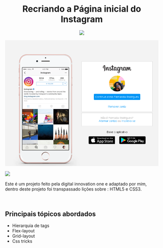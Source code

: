 <h1 align="center"> Recriando a Página inicial do Instagram </h1> <p align="center">
  <img src="https://user-images.githubusercontent.com/54115624/101105695-f706d800-35ac-11eb-9116-3c72f2a130c0.png" width="100" heigth="100">
</p>



<p align="center">
  <a href="LICENSE">
    <img alt="License" src="https://github.com/eunanda/Projeto-Dio---Criando-a-p-gina-inicial-do-Instagram/blob/main/img/capa.png?raw=true">
  </a>
</p>


![](principal.png)

<p>Este é um projeto feito pela digital innovation one e adaptado por mim, dentro deste projeto foi transpassado lições sobre : HTML5 e CSS3. </p>
<p>
<img 
<p>
<h2>Principais tópicos abordados</h2>
<ul Align="left">
  <li>Hierarquia de tags</li>
  <li>Flex-layout</li>
  <li>Grid-layout</li>
  <li>Css tricks</li>
</ul>

</p>
